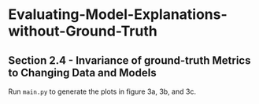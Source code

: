 # Evaluating-Model-Explanations-without-Ground-Truth

## Section 2.4 -  Invariance of ground-truth Metrics to Changing Data and Models

Run `main.py` to generate the plots in figure 3a, 3b, and 3c.

